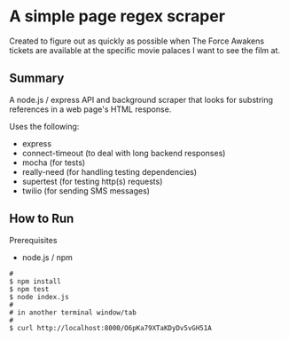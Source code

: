 # A simple page regex scraper

Created to figure out as quickly as possible when The Force Awakens tickets are available at the specific movie palaces I want to see the film at.

## Summary

A node.js / express API and background scraper that looks for substring references in a web page's HTML response.

Uses the following:

- express
- connect-timeout (to deal with long backend responses)
- mocha (for tests)
- really-need (for handling testing dependencies)
- supertest (for testing http(s) requests)
- twilio (for sending SMS messages)

## How to Run

Prerequisites

- node.js / npm

```
#
$ npm install
$ npm test
$ node index.js
#
# in another terminal window/tab
#
$ curl http://localhost:8000/O6pKa79XTaKDyDv5vGH51A
```